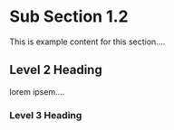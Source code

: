 # Sub Section 1.2

This is example content for this section....

## Level 2 Heading

lorem ipsem....

### Level 3 Heading